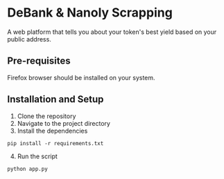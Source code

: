 # DeBank & Nanoly Scrapping
A web platform that tells you about your token's best yield based on your public address.

## Pre-requisites
Firefox browser should be installed on your system.

## Installation and Setup
1. Clone the repository
2. Navigate to the project directory
3. Install the dependencies
```
pip install -r requirements.txt
```
4. Run the script
```
python app.py
```
